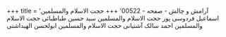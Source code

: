 +++
title = 'آرامش و چالش - صفحه - 00522'
+++
حجت الاسلام والمسلمين اسماعیل فردوسی پور حجت الاسلام والمسلمین سید حسین طباطبائی حجت الاسلام والمسلمین احمد سالک آشتیانی حجت الاسلام والمسلمین ابولحسن الهبداشتی
